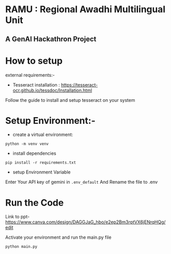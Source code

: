 # RAMU : Regional Awadhi Multilingual Unit

## A GenAI Hackathron Project

# How to setup

external requirements:-

- Tesseract installation : https://tesseract-ocr.github.io/tessdoc/Installation.html

Follow the guide to install and setup tesseract on your system

# Setup Environment:-

- create a virtual environment:

`python -m venv venv`

- install dependencies

`pip install -r requirements.txt`

- setup Environment Variable

Enter Your API key of gemini in `.env_default` And Rename the file to .env

# Run the Code


Link to ppt- https://www.canva.com/design/DAGGJaG_hbo/e2ep2Bm3rptVX6jENrqHQg/edit

Activate your environment and run the main.py file

`python main.py`
